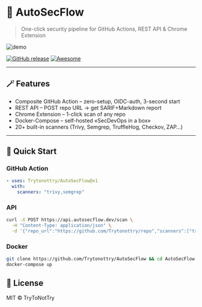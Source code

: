 # 🚀 AutoSecFlow  
> One-click security pipeline for GitHub Actions, REST API & Chrome Extension

![demo](https://github.com/Trytonottry/AutoSecFlow/raw/main/docs/demo.gif)

[![GitHub release](https://img.shields.io/github/v/release/Trytonottry/AutoSecFlow)](https://github.com/Trytonottry/AutoSecFlow/releases)
[![Awesome](https://awesome.re/badge.svg)](https://github.com/awesome-selfhosted/awesome-selfhosted)

---

## 🪄 Features
- Composite GitHub Action – zero-setup, OIDC-auth, 3-second start
- REST API – POST repo URL → get SARIF+Markdown report
- Chrome Extension – 1-click scan of any repo
- Docker-Compose – self-hosted «SecDevOps in a box»
- 20+ built-in scanners (Trivy, Semgrep, TruffleHog, Checkov, ZAP…)

---

## 🚀 Quick Start
### GitHub Action
```yaml
- uses: Trytonottry/AutoSecFlow@v1
  with:
    scanners: "trivy,semgrep"
```
### API
```bash
curl -X POST https://api.autosecflow.dev/scan \
  -H "Content-Type: application/json" \
  -d '{"repo_url":"https://github.com/Trytonottry/repo","scanners":["trivy"]}'
```

### Docker
```bash
git clone https://github.com/Trytonottry/AutoSecFlow && cd AutoSecFlow
docker-compose up
```

## 📄 License
MIT © TryToNotTry
